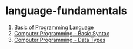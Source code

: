 # language-fundamentals

1. [Basic of Programming Language](https://github.com/masrufjaman/language-fundamentals/blob/main/Basic%20of%20Programming%20Language.ipynb)
2. [Computer Programming - Basic Syntax](https://github.com/masrufjaman/language-fundamentals/blob/main/Computer%20Programming%20-%20Basic%20Syntax.ipynb)
3. [Computer Programming - Data Types](https://github.com/masrufjaman/language-fundamentals/blob/main/Computer%20Programming%20-%20Data%20Types.ipynb)

